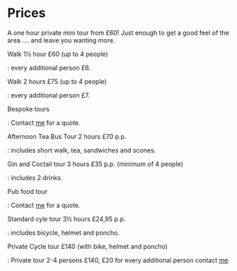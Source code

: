 # Prices

A one hour private mini tour from £60! Just enough to get a good feel of the
area .... and leave you wanting more.


Walk 1½ hour £60 (up to 4 people)

:    every additional person £6.


Walk 2 hours £75 (up to 4 people)

:    every additional person £7.


Bespoke tours

:   Contact [me](mailto:ans@nlgids.london) for a quote.


Afternoon Tea Bus Tour 2 hours £70 p.p.

:   includes short walk, tea, sandwiches and scones.


Gin and Coctail tour 3 hours £35 p.p. (minimum of 4 people)

:   includes 2 drinks.


Pub food tour

:   Contact [me](mailto:ans@nlgids.london) for a quote.


Standard cyle tour 3½ hours £24,95 p.p.

:   includes bicycle, helmet and poncho.


Private Cycle tour £140 (with bike, helmet and poncho)

:    Private tour 2-4 persons £140, £20 for every additional person contact
     [me](mailto:ans@nlgids.london).
